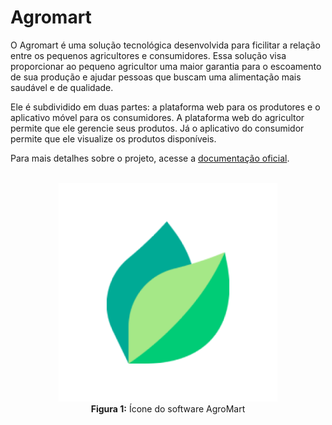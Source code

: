 # Agromart

O Agromart é uma solução tecnológica desenvolvida para ficilitar a relação entre os pequenos agricultores e consumidores. Essa solução visa proporcionar ao pequeno agricultor uma maior garantia para o escoamento de sua produção e ajudar pessoas que buscam uma alimentação mais saudável e de qualidade.

Ele é subdividido em duas partes: a plataforma web para os produtores e o aplicativo móvel para os consumidores. A plataforma web do agricultor permite que ele gerencie seus produtos. Já o aplicativo do consumidor permite que ele visualize os produtos disponíveis.

Para mais detalhes sobre o projeto, acesse a [documentação oficial](https://agromart.github.io/docs/docs/intro/).

<div align="center">
  <br>
  <img src="../assets/AgroMart_icon.png" alt="Questões e Métricas" width="350"><br>
  <b>Figura 1:</b> Ícone do software AgroMart
</div>

